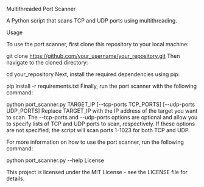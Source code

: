 Multithreaded Port Scanner

A Python script that scans TCP and UDP ports using multithreading.

Usage

To use the port scanner, first clone this repository to your local machine:

git clone https://github.com/your_username/your_repository.git
Then navigate to the cloned directory:

cd your_repository
Next, install the required dependencies using pip:

pip install -r requirements.txt
Finally, run the port scanner with the following command:

python port_scanner.py TARGET_IP [--tcp-ports TCP_PORTS] [--udp-ports UDP_PORTS]
Replace TARGET_IP with the IP address of the target you want to scan. The --tcp-ports and --udp-ports options are optional and allow you to specify lists of TCP and UDP ports to scan, respectively. If these options are not specified, the script will scan ports 1-1023 for both TCP and UDP.

For more information on how to use the port scanner, run the following command:

python port_scanner.py --help
License

This project is licensed under the MIT License - see the LICENSE file for details.
